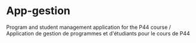 # App-gestion
Program and student management application for the P44 course / Application de gestion de programmes et d'étudiants pour le cours de P44
